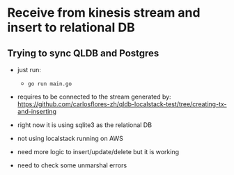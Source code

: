 # Receive from kinesis stream and insert to relational DB
## Trying to sync QLDB and Postgres

- just run:
    - `go run main.go`

- requires to be connected to the stream generated by: https://github.com/carlosflores-zh/qldb-localstack-test/tree/creating-tx-and-inserting
- right now it is using sqlite3 as the relational DB
- not using localstack running on AWS
- need more logic to insert/update/delete but it is working
- need to check some unmarshal errors


